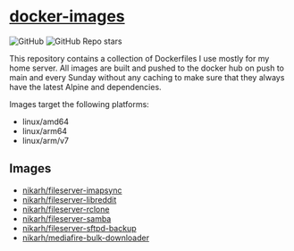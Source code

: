 # [docker-images](https://github.com/nikarh/docker-images)

![GitHub](https://img.shields.io/github/license/nikarh/docker-images)
![GitHub Repo stars](https://img.shields.io/github/stars/nikarh/docker-images)

This repository contains a collection of Dockerfiles I use mostly for my home server.
All images are built and pushed to the docker hub on push to main and every Sunday without any caching to make sure that they always have the latest Alpine and dependencies.

Images target the following platforms:

- linux/amd64
- linux/arm64
- linux/arm/v7

## Images

- [nikarh/fileserver-imapsync](fileserver-imapsync/README.md)
- [nikarh/fileserver-libreddit](fileserver-libreddit/README.md)
- [nikarh/fileserver-rclone](fileserver-rclone/README.md)
- [nikarh/fileserver-samba](fileserver-samba/README.md)
- [nikarh/fileserver-sftpd-backup](fileserver-sftpd-backup/README.md)
- [nikarh/mediafire-bulk-downloader](mediafire-bulk-downloader/README.md)
